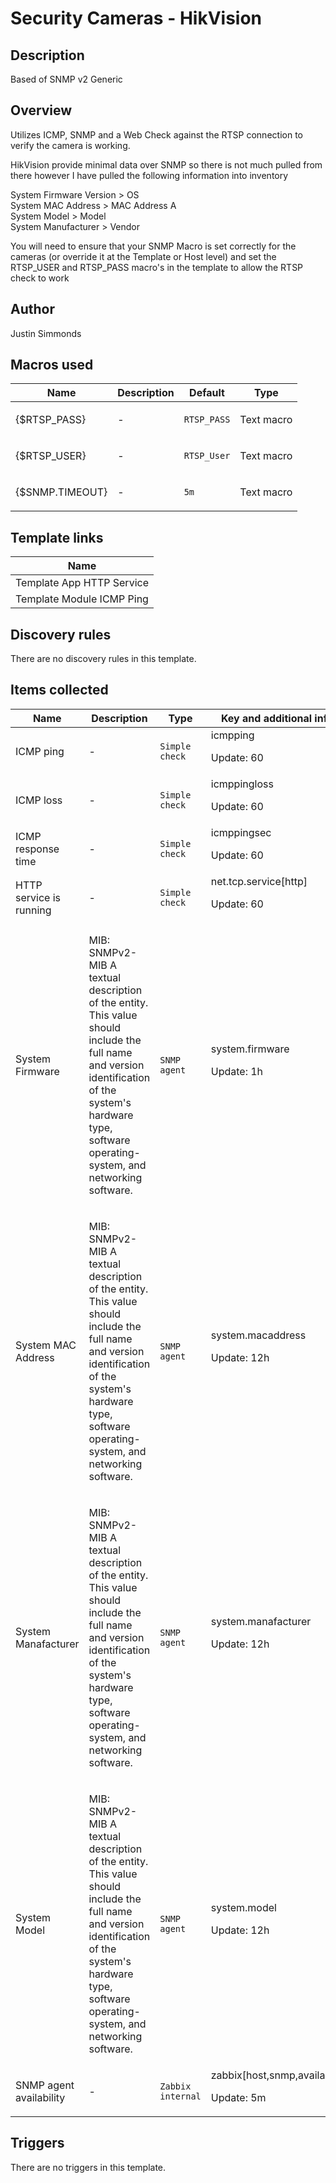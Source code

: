 # Security Cameras - HikVision

## Description

Based of SNMP v2 Generic

## Overview

Utilizes ICMP, SNMP and a Web Check against the RTSP connection to verify the camera is working.


HikVision provide minimal data over SNMP so there is not much pulled from there however I have pulled the following information into inventory


 


System Firmware Version > OS  
System MAC Address > MAC Address A  
System Model > Model  
System Manufacturer > Vendor


 


You will need to ensure that your SNMP Macro is set correctly for the cameras (or override it at the Template or Host level) and set the RTSP\_USER and RTSP\_PASS macro's in the template to allow the RTSP check to work



## Author

Justin Simmonds

## Macros used

|Name|Description|Default|Type|
|----|-----------|-------|----|
|{$RTSP_PASS}|<p>-</p>|`RTSP_PASS`|Text macro|
|{$RTSP_USER}|<p>-</p>|`RTSP_User`|Text macro|
|{$SNMP.TIMEOUT}|<p>-</p>|`5m`|Text macro|
## Template links

|Name|
|----|
|Template App HTTP Service|
|Template Module ICMP Ping|
## Discovery rules

There are no discovery rules in this template.

## Items collected

|Name|Description|Type|Key and additional info|
|----|-----------|----|----|
|ICMP ping|<p>-</p>|`Simple check`|icmpping<p>Update: 60</p>|
|ICMP loss|<p>-</p>|`Simple check`|icmppingloss<p>Update: 60</p>|
|ICMP response time|<p>-</p>|`Simple check`|icmppingsec<p>Update: 60</p>|
|HTTP service is running|<p>-</p>|`Simple check`|net.tcp.service[http]<p>Update: 60</p>|
|System Firmware|<p>MIB: SNMPv2-MIB A textual description of the entity. This value should include the full name and version identification of the system's hardware type, software operating-system, and networking software.</p>|`SNMP agent`|system.firmware<p>Update: 1h</p>|
|System MAC Address|<p>MIB: SNMPv2-MIB A textual description of the entity. This value should include the full name and version identification of the system's hardware type, software operating-system, and networking software.</p>|`SNMP agent`|system.macaddress<p>Update: 12h</p>|
|System Manafacturer|<p>MIB: SNMPv2-MIB A textual description of the entity. This value should include the full name and version identification of the system's hardware type, software operating-system, and networking software.</p>|`SNMP agent`|system.manafacturer<p>Update: 12h</p>|
|System Model|<p>MIB: SNMPv2-MIB A textual description of the entity. This value should include the full name and version identification of the system's hardware type, software operating-system, and networking software.</p>|`SNMP agent`|system.model<p>Update: 12h</p>|
|SNMP agent availability|<p>-</p>|`Zabbix internal`|zabbix[host,snmp,available]<p>Update: 5m</p>|
## Triggers

There are no triggers in this template.

